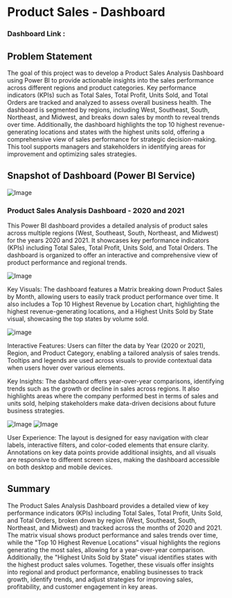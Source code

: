 # Product Sales - Dashboard

### Dashboard Link : 

## Problem Statement

The goal of this project was to develop a Product Sales Analysis Dashboard using Power BI to provide actionable insights into the sales performance across different regions and product categories. Key performance indicators (KPIs) such as Total Sales, Total Profit, Units Sold, and Total Orders are tracked and analyzed to assess overall business health. The dashboard is segmented by regions, including West, Southeast, South, Northeast, and Midwest, and breaks down sales by month to reveal trends over time. Additionally, the dashboard highlights the top 10 highest revenue-generating locations and states with the highest units sold, offering a comprehensive view of sales performance for strategic decision-making. This tool supports managers and stakeholders in identifying areas for improvement and optimizing sales strategies.

## Snapshot of Dashboard (Power BI Service)

![Image](https://github.com/user-attachments/assets/3657f498-c1e5-4569-8de4-979607861ea7)


### Product Sales Analysis Dashboard - 2020 and 2021
This Power BI dashboard provides a detailed analysis of product sales across multiple regions (West, Southeast, South, Northeast, and Midwest) for the years 2020 and 2021. It showcases key performance indicators (KPIs) including Total Sales, Total Profit, Units Sold, and Total Orders. The dashboard is organized to offer an interactive and comprehensive view of product performance and regional trends.

![Image](https://github.com/user-attachments/assets/85b4fcf1-f182-44c2-ab68-8cc29e0b109a)

Key Visuals: The dashboard features a Matrix breaking down Product Sales by Month, allowing users to easily track product performance over time. It also includes a Top 10 Highest Revenue by Location chart, highlighting the highest revenue-generating locations, and a Highest Units Sold by State visual, showcasing the top states by volume sold.

![image](https://github.com/user-attachments/assets/97776c9d-6def-4844-b99b-d311f2dd0cfc)


Interactive Features: Users can filter the data by Year (2020 or 2021), Region, and Product Category, enabling a tailored analysis of sales trends. Tooltips and legends are used across visuals to provide contextual data when users hover over various elements.

Key Insights: The dashboard offers year-over-year comparisons, identifying trends such as the growth or decline in sales across regions. It also highlights areas where the company performed best in terms of sales and units sold, helping stakeholders make data-driven decisions about future business strategies.

![Image](https://github.com/user-attachments/assets/3ed46f5e-6361-4c78-b2dd-16338e04ed84) ![Image](https://github.com/user-attachments/assets/3c896f30-4985-4478-ab30-d206446103ce)

User Experience: The layout is designed for easy navigation with clear labels, interactive filters, and color-coded elements that ensure clarity. Annotations on key data points provide additional insights, and all visuals are responsive to different screen sizes, making the dashboard accessible on both desktop and mobile devices.



## Summary
The Product Sales Analysis Dashboard provides a detailed view of key performance indicators (KPIs) including Total Sales, Total Profit, Units Sold, and Total Orders, broken down by region (West, Southeast, South, Northeast, and Midwest) and tracked across the months of 2020 and 2021. The matrix visual shows product performance and sales trends over time, while the "Top 10 Highest Revenue Locations" visual highlights the regions generating the most sales, allowing for a year-over-year comparison. Additionally, the "Highest Units Sold by State" visual identifies states with the highest product sales volumes. Together, these visuals offer insights into regional and product performance, enabling businesses to track growth, identify trends, and adjust strategies for improving sales, profitability, and customer engagement in key areas.
